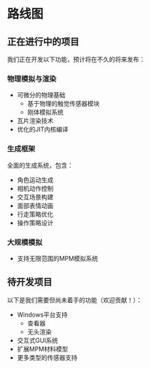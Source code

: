 # 路线图

## 正在进行中的项目

我们正在开发以下功能，预计将在不久的将来发布：

### 物理模拟与渲染

- 可微分的物理基础
  - 基于物理的触觉传感器模块
  - 刚体模拟系统
- 瓦片渲染技术
- 优化的JIT内核编译

### 生成框架

全面的生成系统，包含：

- 角色运动生成
- 相机动作控制
- 交互场景构建
- 面部表情动画
- 行走策略优化
- 操作策略设计

### 大规模模拟

- 支持无限范围的MPM模拟系统

## 待开发项目

以下是我们需要但尚未着手的功能（欢迎贡献！）：

- Windows平台支持
  - 查看器
  - 无头渲染
- 交互式GUI系统
- 扩展MPM材料模型
- 更多类型的传感器支持

